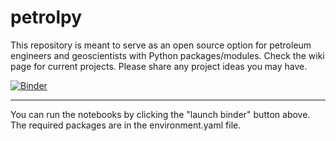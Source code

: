 # petrolpy

This repository is meant to serve as an open source option for petroleum engineers and geoscientists with Python packages/modules. Check the wiki page for current projects. Please share any project ideas you may have.

[![Binder](https://mybinder.org/badge_logo.svg)](https://mybinder.org/v2/gh/mwentzWW/petrolpy/master)

---

You can run the notebooks by clicking the "launch binder" button above. The required packages are in the environment.yaml file.

